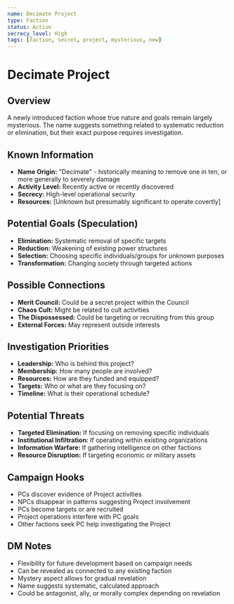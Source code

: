 ```yaml
---
name: Decimate Project
type: Faction
status: Active
secrecy_level: High
tags: [faction, secret, project, mysterious, new]
---
```


# Decimate Project

## Overview
A newly introduced faction whose true nature and goals remain largely mysterious. The name suggests something related to systematic reduction or elimination, but their exact purpose requires investigation.

## Known Information
- **Name Origin:** "Decimate" - historically meaning to remove one in ten, or more generally to severely damage
- **Activity Level:** Recently active or recently discovered
- **Secrecy:** High-level operational security
- **Resources:** [Unknown but presumably significant to operate covertly]

## Potential Goals (Speculation)
- **Elimination:** Systematic removal of specific targets
- **Reduction:** Weakening of existing power structures
- **Selection:** Choosing specific individuals/groups for unknown purposes
- **Transformation:** Changing society through targeted actions

## Possible Connections
- **Merit Council:** Could be a secret project within the Council
- **Chaos Cult:** Might be related to cult activities
- **The Dispossessed:** Could be targeting or recruiting from this group
- **External Forces:** May represent outside interests

## Investigation Priorities
- **Leadership:** Who is behind this project?
- **Membership:** How many people are involved?
- **Resources:** How are they funded and equipped?
- **Targets:** Who or what are they focusing on?
- **Timeline:** What is their operational schedule?

## Potential Threats
- **Targeted Elimination:** If focusing on removing specific individuals
- **Institutional Infiltration:** If operating within existing organizations
- **Information Warfare:** If gathering intelligence on other factions
- **Resource Disruption:** If targeting economic or military assets

## Campaign Hooks
- PCs discover evidence of Project activities
- NPCs disappear in patterns suggesting Project involvement
- PCs become targets or are recruited
- Project operations interfere with PC goals
- Other factions seek PC help investigating the Project

## DM Notes
- Flexibility for future development based on campaign needs
- Can be revealed as connected to any existing faction
- Mystery aspect allows for gradual revelation
- Name suggests systematic, calculated approach
- Could be antagonist, ally, or morally complex depending on revelation